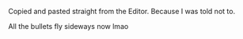 Copied and pasted straight from the Editor. Because I was told not to.

All the bullets fly sideways now lmao
